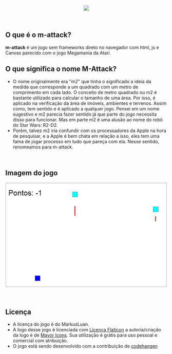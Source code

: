 <br/>

<p align="center">
  <img src="https://cdn-icons-png.flaticon.com/512/5442/5442086.png" width="80px"/>  
</p>

<br/>

## O que é o m-attack?
**m-attack** é um jogo sem frameworks direto no navegador com html, js e Canvas parecido com o jogo Megamania da Atari.

## O que significa o nome M-Attack?
- O nome originalmente era "m2" que tinha o significado a ideia da medida que corresponde a um quadrado com um metro de comprimento em cada lado.  O conceito de metro quadrado ou m2 é bastante utilizado para calcular o tamanho de uma área.  Por isso, é aplicado na verificação da área de imóveis, ambientes e terrenos. Assim como, tem sentido e é aplicado a qualquer jogo. Pensei em um nome sugestivo e m2 parecia fazer sentido já que parte do jogo necessita disso para funcionar.  Mas em parte m2 é uma alusão ao nome do robô do Star Wars: R2-D2.
- Porém, talvez m2 iria confundir com os processadores da Apple na hora de pesquisar, e a Apple é bem chata em relação a isso, eles tem uma fama de jogar processo em tudo que pareça com ela. Nesse sentido, renomeamos para m-attack.

<br/>

<h2 align="left"> Imagem do jogo </h2>

<p align="left">
  <img src="./img/img1.png"/>
</p>

<br/>

## Licença
- A licença do jogo é do MarkusLuan.
- A logo desse jogo é licenciada com [Licença Flaticon](https://www.flaticon.com/br/icone-gratis/area_5442086) a autoria/criação da logo é de [Mayor Icons](https://www.flaticon.com/br/autores/mayor-icons). Sua utilização é grátis para uso pessoal e comercial com atribuição.
- O jogo está sendo desenvolvido com a contribuição de [codehangen](https://github.com/codehangen)
